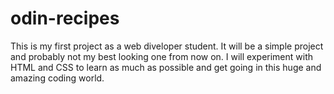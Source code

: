 # odin-recipes

This is my first project as a web diveloper student. It will be a simple project and probably not my best looking one from now on. I will experiment with HTML and CSS to learn as much as possible and get going in this huge and amazing coding world.